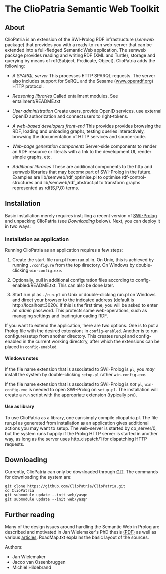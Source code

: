 # The ClioPatria Semantic Web Toolkit

## About

ClioPatria  is  an  extension  of   the  SWI-Prolog  RDF  infrastructure
(_semweb_ package) that provides you with a ready-to-run web-server that
can be extended into a full-fledged Semantic Web application. The semweb
package provides reading and writing RDF   (XML and Turtle), storage and
querying by means of rdf(Subject,   Predicate,  Object). ClioPatria adds
the following:

  - *A SPARQL server*
  This processes HTTP SPARQL requests.  The server also includes
  support for SeRQL and the Sesame (www.openrdf.org) HTTP protocol.

  - *Reasoning libraries*
  Called entailment modules.  See entailment/README.txt

  - *User administration*
  Create users, provide OpenID services, use external OpenID
  authorization and connect users to right-tokens.

  - *A web-based developers front-end*
  This provides provides browsing the RDF, loading and unloading
  graphs, testing queries interactively, browsing the documentation of
  HTTP services and source-code.

  - *Web-page generation components*
  Server-side components to render an RDF resource or literals with
  a link to the development UI, render simple graphs, etc.

  - *Additional libraries*
  These are additional components to the http and semweb libraries
  that may become part of SWI-Prolog in the future.  Examples are
  lib/semweb/rdf_optimise.pl to optimise rdf-control-structures and
  lib/semweb/rdf_abstract.pl to transform graphs represented as
  rdf(S,P,O) terms.

## Installation

Basic installation merely  requires  installing   a  recent  version  of
[SWI-Prolog](http://www.swi-prolog.org) and unpacking   ClioPatria  (see
_Downloading_ below). Next, you can deploy it in two ways:

### Installation as application

Running ClioPatria as an application requires a few steps:

  1. Create the start-file run.pl from run.pl.in.  On Unix, this
  is achieved by running `./configure` from the top directory.  On
  Windows by double-clicking `win-config.exe`.

  2. Optionally, pull in additional configuration files according to
  config-enabled/README.txt.  This can also be done later.

  3. Start run.pl as `./run.pl` on Unix or double-clicking run.pl
  on Windows and direct your browser to the indicated address (default
  is http://localhost:3020/.  If this is the first time, you will be
  asked to enter an _admin_ password. This protects some
  web-operations, such as managing settings and loading/unloading RDF.

If you want to extend the application, there  are two options. One is to
put a Prolog file  with  the   desired  extensions  in `config-enabled`.
Another is to run configure/setup from   another directory. This creates
run.pl and config-enabled in the current  working directory, after which
the extensions can be placed in `config-enabled`.

#### Windows notes

If the file name extension that is associated to SWI-Prolog is `pl`, you
_may_  install  the  system   by    double-clicking   `setup.pl`  rather
`win-config.exe`.

If the file name extension that  is   associated  to SWI-Prolog is _not_
`pl`, `win-config.exe` is needed to open   SWI-Prolog on `setup.pl`. The
installation will create a `run` script   with the appropriate extension
(typically `pro`).


#### Use as library

To use ClioPatria as a library,   one  can simply compile cliopatria.pl.
The file run.pl as generated from   installation as an application gives
additional actions you may want to setup.   The web-server is started by
cp_server/0, but the system runs happily if   the  Prolog HTTP server is
started in another way, as long as   the server uses http_dispatch/1 for
dispatching HTTP requests.


## Downloading

Currently,    ClioPatria    can    only      be    downloaded    through
[GIT](http://www.git-scm.com). The commands for downloading the
system are:

    git clone https://github.com/ClioPatria/ClioPatria.git
    cd ClioPatria
    git submodule update --init web/yasqe
    git submodule update --init web/yasqr

## Further reading

Many of the design issues around handling the Semantic Web in Prolog are
described and motivated in Jan Wielemaker's PhD thesis
[(PDF)](http://www.swi-prolog.org/download/publications/jan-phd.pdf)
as well as various
[articles](http://www.swi-prolog.org/Publications.html).  RoadMap.txt
explains the basic layout of the sources.

Authors:

 - Jan Wielemaker
 - Jacco van Ossenbruggen
 - Michiel Hildebrand

